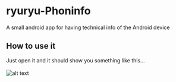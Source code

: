 # ryuryu-Phoninfo
A small android app for having technical info of the Android device

## How to use it
Just open it and it should show you something like this...<br/><br/>
![alt text](https://github.com/Ryuguu-Chan/ryuryu-Phoninfo/blob/master/2021-10-12%2001_38_24-ryuryu%20Phoninfo%20%E2%80%93%20AndroidManifest.xml%20%5Bryuryu_Phoninfo.app%5D%20Android%20Studio.png)
